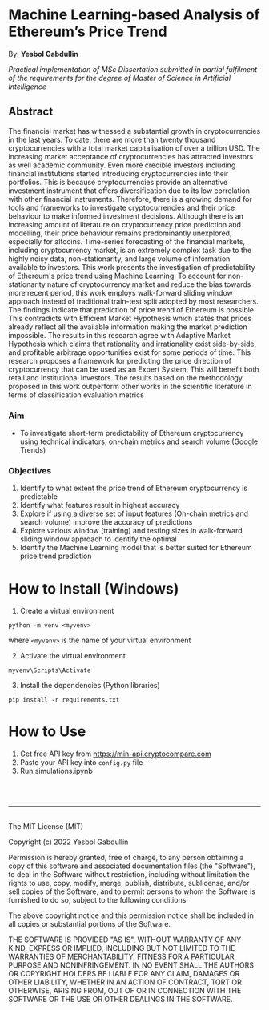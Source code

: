 # **Machine Learning-based Analysis of Ethereum’s Price Trend**

By: **Yesbol Gabdullin**

*Practical implementation of MSc Dissertation submitted in partial fulfilment
of the requirements for the degree of
Master of Science in Artificial Intelligence*

## Abstract
The financial market has witnessed a substantial growth in cryptocurrencies in the last years. To date, there are more than twenty thousand cryptocurrencies with a total market capitalisation of over a trillion USD. The increasing market acceptance of cryptocurrencies has attracted investors as well academic community. Even more credible investors including financial institutions started introducing cryptocurrencies into their portfolios. This is because cryptocurrencies provide an alternative investment instrument that offers diversification due to its low correlation with other financial instruments. Therefore, there is a growing demand for tools and frameworks to investigate cryptocurrencies and their price behaviour to make informed investment decisions. Although there is an increasing amount of literature on cryptocurrency price prediction and modelling, their price behaviour remains predominantly unexplored, especially for altcoins. Time-series forecasting of the financial markets, including cryptocurrency market, is an extremely complex task due to the highly noisy data, non-stationarity, and large volume of information available to investors. This work presents the investigation of predictability of Ethereum's price trend using Machine Learning. To account for non-stationarity nature of cryptocurrency market and reduce the bias towards more recent period, this work employs walk-forward sliding window approach instead of traditional train-test split adopted by most researchers. The findings indicate that prediction of price trend of Ethereum is possible. This contradicts with Efficient Market Hypothesis which states that prices already reflect all the available information making the market prediction impossible. The results in this research agree with Adaptive Market Hypothesis which claims that rationality and irrationality exist side-by-side, and profitable arbitrage opportunities exist for some periods of time. This research proposes a framework for predicting the price direction of cryptocurrency that can be used as an Expert System. This will benefit both retail and institutional investors. The results based on the methodology proposed in this work outperform other works in the scientific literature in terms of classification evaluation metrics

### **Aim**
* To investigate short-term predictability of Ethereum cryptocurrency using technical indicators, on-chain metrics and search volume (Google Trends)

### **Objectives**
1. Identify to what extent the price trend of Ethereum cryptocurrency is predictable
2. Identify what features result in highest accuracy
3. Explore if using a diverse set of input features (On-chain metrics and search volume) improve the accuracy of predictions
4. Explore various window (training) and testing sizes in walk-forward sliding window approach to identify the optimal
5. Identify the Machine Learning model that is better suited for Ethereum price trend prediction



# **How to Install (Windows)**

1. Create a virtual environment 

`python -m venv <myvenv>` 

where `<myvenv>` is the name of your virtual environment


2. Activate the virtual environment 

`myvenv\Scripts\Activate`

3. Install the dependencies (Python libraries)

`pip install -r requirements.txt` 


# **How to Use**

1. Get free API key from https://min-api.cryptocompare.com
2. Paste your API key into `config.py` file
3. Run simulations.ipynb

<br />
<br />

______________________
<br />
The MIT License (MIT)

Copyright (c) 2022 Yesbol Gabdullin

Permission is hereby granted, free of charge, to any person obtaining a copy of this software and associated documentation files (the "Software"), to deal in the Software without restriction, including without limitation the rights to use, copy, modify, merge, publish, distribute, sublicense, and/or sell copies of the Software, and to permit persons to whom the Software is furnished to do so, subject to the following conditions:

The above copyright notice and this permission notice shall be included in all copies or substantial portions of the Software.

THE SOFTWARE IS PROVIDED "AS IS", WITHOUT WARRANTY OF ANY KIND, EXPRESS OR IMPLIED, INCLUDING BUT NOT LIMITED TO THE WARRANTIES OF MERCHANTABILITY, FITNESS FOR A PARTICULAR PURPOSE AND NONINFRINGEMENT. IN NO EVENT SHALL THE AUTHORS OR COPYRIGHT HOLDERS BE LIABLE FOR ANY CLAIM, DAMAGES OR OTHER LIABILITY, WHETHER IN AN ACTION OF CONTRACT, TORT OR OTHERWISE, ARISING FROM, OUT OF OR IN CONNECTION WITH THE SOFTWARE OR THE USE OR OTHER DEALINGS IN THE SOFTWARE.


